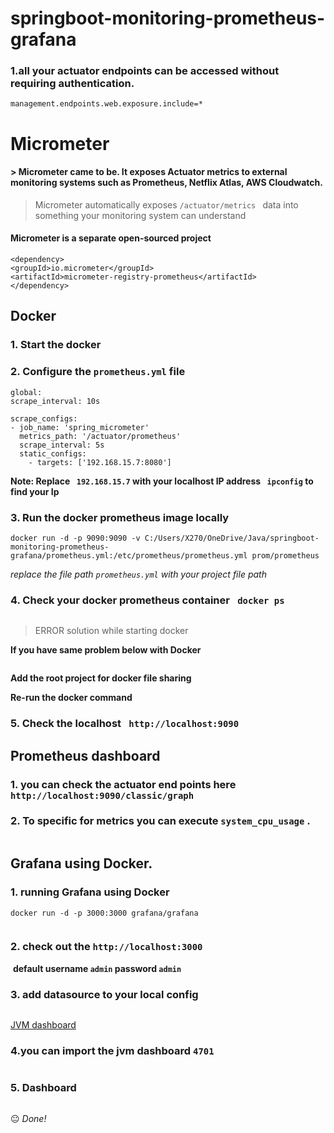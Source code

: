 # springboot-monitoring-prometheus-grafana

### 1.all your actuator endpoints can be accessed without requiring authentication.
    management.endpoints.web.exposure.include=*

# Micrometer
#### > Micrometer came to be. It exposes Actuator metrics to external monitoring systems such as Prometheus, Netflix Atlas, AWS Cloudwatch.
> Micrometer automatically exposes ```/actuator/metrics ```  data into something your monitoring system can understand

#### Micrometer is a separate open-sourced project
    <dependency>
    <groupId>io.micrometer</groupId>
    <artifactId>micrometer-registry-prometheus</artifactId>
    </dependency>
## Docker 
### 1. Start the docker 
### 2. Configure the ```prometheus.yml``` file
    global:
    scrape_interval: 10s
    
    scrape_configs:
    - job_name: 'spring_micrometer'
      metrics_path: '/actuator/prometheus'
      scrape_interval: 5s
      static_configs:
        - targets: ['192.168.15.7:8080']

**Note: Replace ``` 192.168.15.7``` with your localhost IP address ``` ipconfig``` to find your Ip**
### 3. Run the docker prometheus image locally
    
    docker run -d -p 9090:9090 -v C:/Users/X270/OneDrive/Java/springboot-monitoring-prometheus-grafana/prometheus.yml:/etc/prometheus/prometheus.yml prom/prometheus

*replace the file path ```prometheus.yml``` with your project file path*
### 4. Check your docker prometheus container ``` docker ps```
![]()
> ERROR solution while starting docker 

**If you have same problem below with Docker** 

![]() 

**Add the root project for docker file sharing** 
![]()

**Re-run the docker command**
### 5. Check the localhost ``` http://localhost:9090```

## Prometheus dashboard
### 1. you can check the actuator end points here ```http://localhost:9090/classic/graph``` 

### 2. To specific for metrics you can execute ```system_cpu_usage``` .
![]()
## Grafana using Docker.

### 1. running Grafana using Docker
    docker run -d -p 3000:3000 grafana/grafana
![]()
### 2. check out the ```http://localhost:3000```
![]()
**default username ```admin``` password ```admin```**

### 3. add datasource to your local config
![]()

[JVM dashboard](https://grafana.com/grafana/dashboards/4701)

### 4.you can import the jvm dashboard ```4701```
![]()
### 5. Dashboard
![]()

:neutral_face:
*Done!*

































 

 
